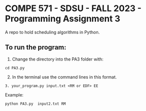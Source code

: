 # COMPE 571 - SDSU - FALL 2023 - Programming Assignment 3
A repo to hold scheduling algorithms in Python.
## To run the program:
1. Change the directory into the PA3 folder with:
``````
cd PA3.py
``````
2. In the terminal use the command lines in this format.
``````
3. your_program.py input.txt <RM or EDF> EE
``````
Example:
``````
python PA3.py  input2.txt RM 
``````
